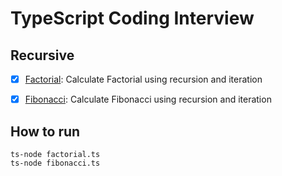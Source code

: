 # TypeScript Coding Interview

## Recursive

- [x] [Factorial](factorial.ts): Calculate Factorial using recursion and iteration
- [x] [Fibonacci](fibonacci.ts): Calculate Fibonacci using recursion and iteration


## How to run

    ts-node factorial.ts
    ts-node fibonacci.ts
    